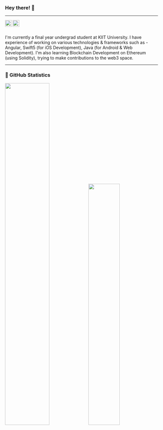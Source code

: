 ### Hey there! 👋

---

<a href="https://twitter.com/GeetanshAtrey">
  <img align="left" alt="@GeetanshAtrey" width="22px" src="https://raw.githubusercontent.com/peterthehan/peterthehan/master/assets/twitter.svg" />
</a>

<a href="https://www.linkedin.com/in/geetanshatrey/">
  <img align="left" alt="Geetansh's LinkedIn" width="22px" src="https://raw.githubusercontent.com/peterthehan/peterthehan/master/assets/linkedin.svg" />
</a>

<br><br>
<p>I'm currently a final year undergrad student at KIIT University. I have experience of working on various technologies & frameworks such as - Angular, Swift5 (for iOS Development), Java (for Android & Web Development). I'm also learning Blockchain Development on Ethereum (using Solidity), trying to make contributions to the web3 space. 
</p>

---


<!--
**geetanshatrey/geetanshatrey** is a ✨ _special_ ✨ repository because its `README.md` (this file) appears on your GitHub profile.

Here are some ideas to get you started:

- 🔭 I’m currently working on ....
- 🌱 I’m currently learning ....
- 👯 I’m looking to collaborate on ...
- 🤔 I’m looking for help with ...
- 💬 Ask me about ...
- 📫 How to reach me: ...
- 😄 Pronouns: ...
- ⚡ Fun fact: ...
-->

### 🚀 GitHub Statistics

<p align="left">
    <img
        width="53.8%"
        src="https://github-readme-streak-stats.herokuapp.com?user=geetanshatrey&theme=algolia&date_format=M%20j%5B%2C%20Y%5D"
    />
  <img width="45.2%" src="https://github-readme-stats.vercel.app/api/top-langs/?username=geetanshatrey&layout=compact&theme=algolia"/>
</p>
